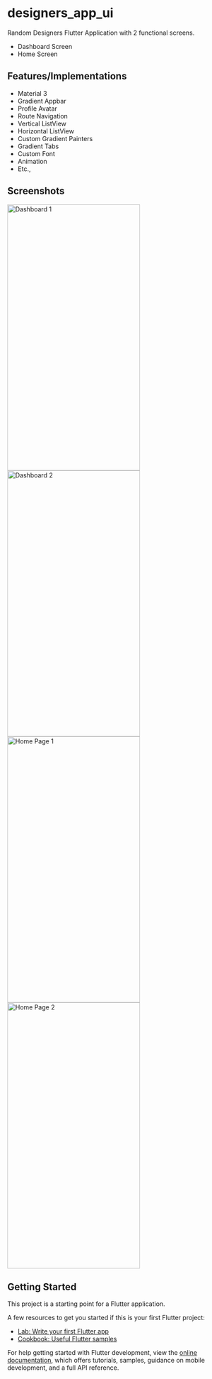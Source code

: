 # designers_app_ui

Random Designers Flutter Application with 2 functional screens.

- Dashboard Screen
- Home Screen

## Features/Implementations

- Material 3
- Gradient Appbar
- Profile Avatar
- Route Navigation
- Vertical ListView
- Horizontal ListView
- Custom Gradient Painters
- Gradient Tabs
- Custom Font
- Animation
- Etc.,

## Screenshots

<img src="C:\Users\user\AndroidStudioProjects\PROJECTS\designers_app_ui\screenshots\Screenshot_20230411-143027.jpg" width="300" height="600" title="Dashboard 1" alt="Dashboard 1"/>
<img src="C:\Users\user\AndroidStudioProjects\PROJECTS\designers_app_ui\screenshots\Screenshot_20230411-143037.jpg" width="300" height="600" title="Dashboard 2" alt="Dashboard 2">
<img src="C:\Users\user\AndroidStudioProjects\PROJECTS\designers_app_ui\screenshots\Screenshot_20230411-143043.jpg" width="300" height="600" title="Home Page 1" alt="Home Page 1">
<img src="C:\Users\user\AndroidStudioProjects\PROJECTS\designers_app_ui\screenshots\Screenshot_20230411-143056.jpg" width="300" height="600" title="Home Page 2" alt="Home Page 2">

## Getting Started

This project is a starting point for a Flutter application.

A few resources to get you started if this is your first Flutter project:

- [Lab: Write your first Flutter app](https://docs.flutter.dev/get-started/codelab)
- [Cookbook: Useful Flutter samples](https://docs.flutter.dev/cookbook)

For help getting started with Flutter development, view the
[online documentation](https://docs.flutter.dev/), which offers tutorials,
samples, guidance on mobile development, and a full API reference.
